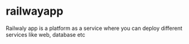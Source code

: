 # railwayapp
Railwaly app is a platform as a service where you can deploy different services like web, database etc
